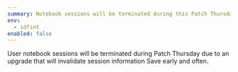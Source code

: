 ```yaml
---
summary: Notebook sessions will be terminated during this Patch Thursday (2023-01-05)
env:
  - idfint
enabled: false
---
```


User notebook sessions will be terminated during Patch Thursday due to an upgrade that will invalidate session information
Save early and often.
